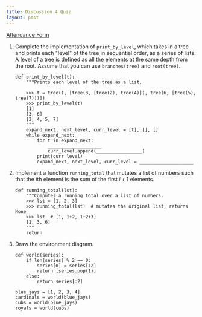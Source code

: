 ```yaml
---
title: Discussion 4 Quiz
layout: post
---
```


[Attendance Form](http://goo.gl/forms/3okNT4spS4)

1. Complete the implementation of `print_by_level`, which takes in a tree and
   prints each "level" of the tree in sequential order, as a series of lists. A
   level of a tree is defined as all the elements at the same depth from the
   root. Assume that you can use `branches(tree)` and `root(tree)`.

    ```python3
    def print_by_level(t):
        """Prints each level of the tree as a list.

        >>> t = tree(1, [tree(3, [tree(2), tree(4)]), tree(6, [tree(5), tree(7)])])
        >>> print_by_level(t)
        [1]
        [3, 6]
        [2, 4, 5, 7]
        """
        expand_next, next_level, curr_level = [t], [], []
        while expand_next:
            for t in expand_next:
                ____________________
                curr_level.append(_________________)
            print(curr_level)
            expand_next, next_level, curr_level = ____________________
    ```

2. Implement a function `running_total` that mutates a list of numbers such
   that the $i$th element is the sum of the first $i+1$ elements.

    ```python3
    def running_total(lst):
        """Computes a running total over a list of numbers.
        >>> lst = [1, 2, 3]
        >>> running_total(lst)  # mutates the original list, returns None
        >>> lst  # [1, 1+2, 1+2+3]
        [1, 3, 6]
        """
        return
    ```

3. Draw the environment diagram.

    ```python3
    def world(series):
        if len(series) % 2 == 0:
            series[0] = series[:2]
            return [series.pop(1)]
        else:
            return series[:2]

    blue_jays = [1, 2, 3, 4]
    cardinals = world(blue_jays)
    cubs = world(blue_jays)
    royals = world(cubs)
    ```
